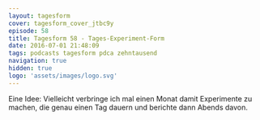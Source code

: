 ```yaml
---
layout: tagesform
cover: tagesform_cover_jtbc9y
episode: 58
title: Tagesform 58 - Tages-Experiment-Form
date: 2016-07-01 21:48:09
tags: podcasts tagesform pdca zehntausend
navigation: true
hidden: true
logo: 'assets/images/logo.svg'
---
```


Eine Idee: Vielleicht verbringe ich mal einen Monat damit 
Experimente zu machen, die genau einen Tag dauern und 
berichte dann Abends davon.
